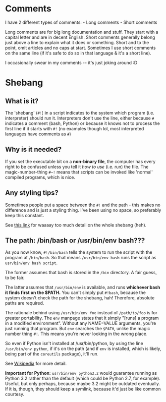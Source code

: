 # Comments

I have 2 different types of comments:
    - Long comments
    - Short comments

Long comments are for big long documentation and stuff. They start with a
capital letter and are in decent English.
Short comments generally belong just above a line to explain what it does
or something. Short and to the point, omit articles and no caps at start.
Sometimes I use short comments on the same line (if it's safe to do so in that
language & it's a short line).

I occasionally swear in my comments -- it's just joking around :D


# Shebang

## What is it?

The 'shebang' (`#!`) in a script indicates to the system which program (i.e.
interpreter) should run it. Interpreters don't use the line, either because `#`
indicates a comment (bash, Python) or because it knows not to process the first
line if it starts with `#!` (no examples though lol, most interpreted languages
have comments as `#`)


## Why is it needed?

If you set the executable bit on a **non-binary file**, the computer has every
right to be confused unless you tell it *how to use* (i.e. run) the file.
The magic-number-thing `#~!` means that scripts can be invoked like 'normal'
compiled programs, which is nice.


## Any styling tips?

Sometimes people put a space between the `#!` and the path - this makes no
difference and is just a styling thing. I've been using no space, so preferably
keep this constant.

See [this link](http://www.in-ulm.de/~mascheck/various/shebang/) for waaaay too
much detail on the whole shebang (heh).


## The path: /bin/bash or /usr/bin/env bash???

As you now know, `#!/bin/bash` tells the system to run the script with
the program at `/bin/bash`. So that means `/usr/bin/env bash` runs the script
as `usr/bin/env bash script`.

The former assumes that bash is stored in the `/bin` directory. A fair guess,
to be fair.

The latter assumes that `/usr/bin/env` is available, and runs **whichever bash
it finds first on the $PATH.** You can't simply put `#!bash`, because the
system doesn't check the path for the shebang, hah! Therefore, absolute paths
are required.

The rationale behind using `/usr/bin/env foo` instead of `/path/to/foo` is for
greater portability. The `env` manpage states that it simply "[runs] a
program in a modified environment". Without any NAME=VALUE arguments, you're
just running that program. But `env` searches the `$PATH`, unlike the magic
number thing `#!`. This means you're never looking in the wrong place.

So even if Python isn't installed at /usr/bin/python, by using the line
`/usr/bin/env python`, if it's on the path (and if `env` is installed, which is
likely, being part of the `coreutils` package), it'll run.

See [Wikipedia](http://en.wikipedia.org/wiki/Shebang_%28Unix%29) for more
detail.

**Important for Python:** `usr/bin/env python3.2` would guarantee running as
Python 3.2 rather than the default (which could be Python 2.7, for example).
Useful, but only perhaps, because maybe 3.2 might be outdated eventually. If it
is, though, they should keep a symlink, because it'd just be like common
courtesy.
